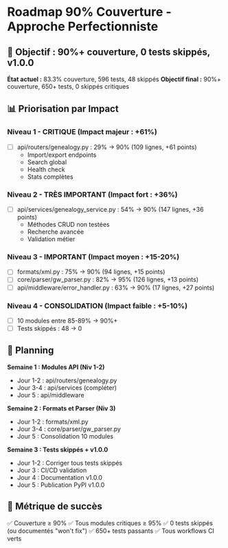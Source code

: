 # Roadmap 90% Couverture - Approche Perfectionniste

## 🎯 Objectif : 90%+ couverture, 0 tests skippés, v1.0.0

**État actuel :** 83.3% couverture, 596 tests, 48 skippés
**Objectif final :** 90%+ couverture, 650+ tests, 0 skippés critiques

## 📊 Priorisation par Impact

### Niveau 1 - CRITIQUE (Impact majeur : +61%)
- [ ] api/routers/genealogy.py : 29% → 90% (109 lignes, +61 points)
  - Import/export endpoints  
  - Search global
  - Health check
  - Stats complètes

### Niveau 2 - TRÈS IMPORTANT (Impact fort : +36%)
- [ ] api/services/genealogy_service.py : 54% → 90% (147 lignes, +36 points)
  - Méthodes CRUD non testées
  - Recherche avancée
  - Validation métier

### Niveau 3 - IMPORTANT (Impact moyen : +15-20%)
- [ ] formats/xml.py : 75% → 90% (94 lignes, +15 points)
- [ ] core/parser/gw_parser.py : 82% → 95% (126 lignes, +13 points)
- [ ] api/middleware/error_handler.py : 63% → 90% (17 lignes, +27 points)

### Niveau 4 - CONSOLIDATION (Impact faible : +5-10%)
- [ ] 10 modules entre 85-89% → 90%+
- [ ] Tests skippés : 48 → 0

## 📅 Planning

**Semaine 1 : Modules API (Niv 1-2)**
- Jour 1-2 : api/routers/genealogy.py
- Jour 3-4 : api/services (compléter)
- Jour 5 : api/middleware

**Semaine 2 : Formats et Parser (Niv 3)**  
- Jour 1-2 : formats/xml.py
- Jour 3-4 : core/parser/gw_parser.py
- Jour 5 : Consolidation 10 modules

**Semaine 3 : Tests skippés + v1.0.0**
- Jour 1-2 : Corriger tous tests skippés
- Jour 3 : CI/CD validation
- Jour 4 : Documentation v1.0.0
- Jour 5 : Publication PyPI v1.0.0

## 🎯 Métrique de succès

✅ Couverture ≥ 90%
✅ Tous modules critiques ≥ 95%
✅ 0 tests skippés (ou documentés "won't fix")
✅ 650+ tests passants
✅ Tous workflows CI verts
